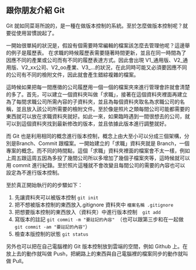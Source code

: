 ## 跟你朋友介紹 Git

Git 就如同菜哥所說的，是一種在做版本控制的系統。至於怎麼做版本控制呢？就要從使用習慣說起了。

一開始很單純的狀況是，假設有個需要時常編輯的檔案該怎麼去管理他呢？這邊舉的例子是履歷表。
在求職的時候履歷表需要隨著時間更新，並且在同一時間為了因應不同的產業或公司而有不同的履歷表達方式。因此會出現 V1_通用版、V2_通用版、V2_xx公司、V2_oo產業、V3_...的狀況，在此同時可能又必須要因應不同的公司有不同的檢附文件，因此就會產生錯綜複雜的檔案。

這時候如果把每一間應徵的公司履歷用一個一個的檔案夾來進行管理會許就會清楚的多了。首先，可以建立一個資料夾叫做「求職」，接著在這個資料夾裡面再建立為了每間求職公司所需內容的子資料夾，並且為每個資料夾取名為求職公司的名稱，並且放入該公司所需要的檢附文件。至於像是照片之類每間公司可能都需要的東西就可以放在求職資料夾就好。如此一來，如果臨時遇到一間很想去的公司，就可以到這個資料夾找到最新修改的版本，並且依據此版本進行調整就好。

而 Git 也是利用相同的概念進行版本控制，概念上由大至小可以分成三個架構，分別是Branch、Commit 跟檔案。一開始建立的「求職」資料夾就是 Branch，一個專案的概念。而不同的時間點，這個「求職」資料夾裡面的檔案會不太一樣，例如上周五跟這周五因為多投了幾間公司所以多增加了幾個子檔案夾等，這時候就可以用 commit 進行紀錄。至於照片這種就不會改變且每間公司的需要的內容也可以設定為不進行版本控制。

至於真正開始執行的的步驟如下：
1. 先讓資料夾可以被版本控制 `git init`
2. 把不想被版本控制的東西放入.gitignore 資料夾中 `檔案名稱 .gitignore`
3. 把想要版本控制的東西放入（資料夾）中進行版本控制　`git add`
4. 寫版本的註記 `git commit -m "要註記的內容" `（也可以跟第三步和在一起做 `git commit -am "要註記的內容"`）
5. 檢查本版控制的狀態 `git status`

另外也可以把在自己電腦裡的 Git 版本控制放到雲端的空間，例如 Github 上。在放上去的動作就叫做 Push，把網路上的東西與自己電腦裡的檔案同步的動作就叫做 Pull。